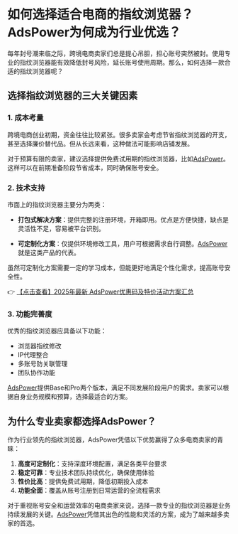 # 如何选择适合电商的指纹浏览器？AdsPower为何成为行业优选？

每年封号潮来临之际，跨境电商卖家们总是提心吊胆，担心账号突然被封。使用专业的指纹浏览器能有效降低封号风险，延长账号使用周期。那么，如何选择一款合适的指纹浏览器呢？

## 选择指纹浏览器的三大关键因素

### 1. 成本考量

跨境电商创业初期，资金往往比较紧张。很多卖家会考虑节省指纹浏览器的开支，甚至选择廉价替代品。但从长远来看，这种做法可能影响店铺发展。

对于预算有限的卖家，建议选择提供免费试用期的指纹浏览器，比如[AdsPower](https://bit.ly/adspower_free)。这样可以在前期准备阶段节省成本，同时确保账号安全。

### 2. 技术支持

市面上的指纹浏览器主要分为两类：

- **打包式解决方案**：提供完整的注册环境，开箱即用。优点是方便快捷，缺点是灵活性不足，容易被平台识别。

- **可定制化方案**：仅提供环境修改工具，用户可根据需求自行调整。[AdsPower](https://bit.ly/adspower_free)就是这类产品的代表。

虽然可定制化方案需要一定的学习成本，但能更好地满足个性化需求，提高账号安全性。

👉 [【点击查看】2025年最新 AdsPower优惠码及特价活动方案汇总](https://bit.ly/adspower_free)

### 3. 功能完善度

优秀的指纹浏览器应具备以下功能：

- 浏览器指纹修改
- IP代理整合
- 多账号防关联管理
- 团队协作功能

[AdsPower](https://bit.ly/adspower_free)提供Base和Pro两个版本，满足不同发展阶段用户的需求。卖家可以根据自身业务规模和预算，选择最适合的方案。

## 为什么专业卖家都选择AdsPower？

作为行业领先的指纹浏览器，AdsPower凭借以下优势赢得了众多电商卖家的青睐：

1. **高度可定制化**：支持深度环境配置，满足各类平台要求
2. **稳定可靠**：专业技术团队持续优化，确保使用体验
3. **性价比高**：提供免费试用期，降低初期投入成本
4. **功能全面**：覆盖从账号注册到日常运营的全流程需求

对于重视账号安全和运营效率的电商卖家来说，选择一款专业的指纹浏览器是业务持续发展的关键。[AdsPower](https://bit.ly/adspower_free)凭借其出色的性能和灵活的方案，成为了越来越多卖家的首选。